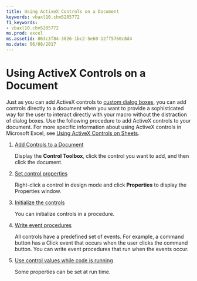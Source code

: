 ```yaml
---
title: Using ActiveX Controls on a Document
keywords: vbaxl10.chm5205772
f1_keywords:
- vbaxl10.chm5205772
ms.prod: excel
ms.assetid: 063c3f84-3826-1bc2-5e60-12ff5760c8d4
ms.date: 06/08/2017
---
```



# Using ActiveX Controls on a Document

Just as you can add ActiveX controls to  [custom dialog boxes](create-a-custom-dialog-box.md), you can add controls directly to a document when you want to provide a sophisticated way for the user to interact directly with your macro without the distraction of dialog boxes. Use the following procedure to add ActiveX controls to your document. For more specific information about using ActiveX controls in Microsoft Excel, see  [Using ActiveX Controls on Sheets](using-activex-controls-on-sheets.md).


1.  [Add Controls to a Document](add-controls-to-a-document.md)
    
    Display the **Control Toolbox**, click the control you want to add, and then click the document.
    
2.  [Set control properties](setting-control-properties.md)
    
    Right-click a control in design mode and click **Properties** to display the Properties window.
    
3.  [Initialize the controls](initializing-control-properties.md)
    
    You can initialize controls in a procedure.
    
4.  [Write event procedures](control-and-dialog-box-events.md)
    
    All controls have a predefined set of events. For example, a command button has a Click event that occurs when the user clicks the command button. You can write event procedures that run when the events occur.
    
5.  [Use control values while code is running](using-control-values-while-code-is-running.md)
    
    Some properties can be set at run time.
    

